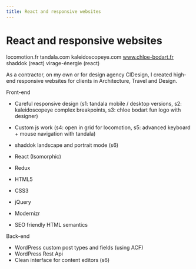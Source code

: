 ```yaml
---
title: React and responsive websites
---
```


# React and responsive websites

locomotion.fr
tandala.com
kaleidoscopeye.com
www.chloe-bodart.fr
shaddok (react)
virage-énergie (react)

As a contractor, on my own or for design agency ClDesign, I created high-end responsive websites for clients in Architecture, Travel and Design.

Front-end
- Careful responsive design (s1: tandala mobile / desktop versions, s2: kaleidoscopeye complex breakpoints, s3: chloe bodart fun logo with designer)
- Custom js work (s4: open in grid for locomotion, s5: advanced keyboard + mouse navigation with tandala)
- shaddok landscape and portrait mode (s6)

- React (Isomorphic)
- Redux
- HTML5
- CSS3
- jQuery
- Modernizr
- SEO friendly HTML semantics

Back-end
- WordPress custom post types and fields (using ACF)
- WordPress Rest Api
- Clean interface for content editors (s6)
